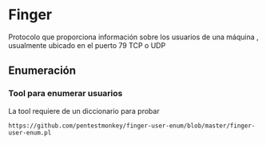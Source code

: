 # Finger
Protocolo que proporciona información sobre los usuarios de una máquina , usualmente ubicado en el puerto 79 TCP o UDP

## Enumeración
### Tool para enumerar usuarios
La tool requiere de un diccionario para probar
```
https://github.com/pentestmonkey/finger-user-enum/blob/master/finger-user-enum.pl
```
